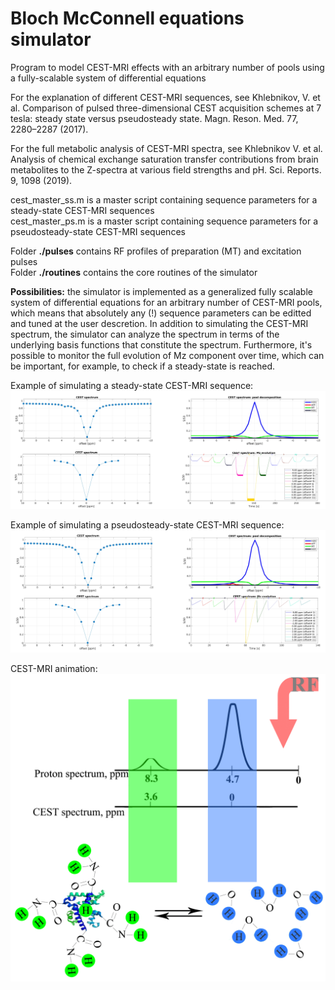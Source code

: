 # Bloch McConnell equations simulator

Program to model CEST-MRI effects with an arbitrary number of pools using a fully-scalable system of differential equations


For the explanation of different CEST-MRI sequences, see Khlebnikov, V. et al. Comparison of pulsed three-dimensional CEST acquisition schemes at 7 tesla: steady state versus pseudosteady state. Magn. Reson. Med. 77, 2280–2287 (2017).

For the full metabolic analysis of CEST-MRI spectra, see Khlebnikov V. et al. Analysis of chemical exchange saturation transfer contributions from brain metabolites to the Z-spectra at various field strengths and pH. Sci. Reports. 9, 1098 (2019). 


cest_master_ss.m is a master script containing sequence parameters for a steady-state CEST-MRI sequences\
cest_master_ps.m is a master script containing sequence parameters for a pseudosteady-state CEST-MRI sequences

Folder **./pulses** contains RF profiles of preparation (MT) and excitation pulses\
Folder **./routines** contains the core routines of the simulator

**Possibilities:** the simulator is implemented as a generalized fully scalable system of differential equations for an arbitrary number of CEST-MRI pools, which means that absolutely any (!) sequence parameters can be editted and tuned at the user descretion. In addition to simulating the CEST-MRI spectrum, the simulator can analyze the spectrum in terms of the underlying basis functions that constitute the spectrum. Furthermore, it's possible to monitor the full evolution of Mz component over time, which can be important, for example, to check if a steady-state is reached.

Example of simulating a steady-state CEST-MRI sequence:
![](https://github.com/almostdutch/Bloch-McConnell-eqs-for-CEST-MRI-modelling/blob/master/ss-CEST-MRI-sequences.jpg)

Example of simulating a pseudosteady-state CEST-MRI sequence:
![](https://github.com/almostdutch/Bloch-McConnell-eqs-for-CEST-MRI-modelling/blob/master/ps-CEST-MRI-sequences.jpg)

CEST-MRI animation:
![](https://github.com/almostdutch/Bloch-McConnell-eqs-for-CEST-MRI-modelling/blob/master/cest_movie.gif)




